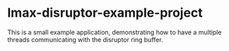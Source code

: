 # lmax-disruptor-example-project
 This is a small example application, demonstrating how to have a multiple threads communicating with the disruptor ring buffer.
